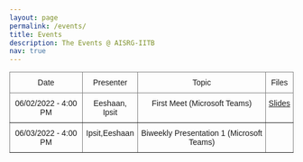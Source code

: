 ```yaml
---
layout: page
permalink: /events/
title: Events
description: The Events @ AISRG-IITB
nav: true
---
```


<style type="text/css">
.tg  {border-collapse:collapse;border-spacing:0;margin:0px auto;}
.tg td{border-color:black;border-style:solid;border-width:1px;font-family:Arial, sans-serif;font-size:14px;
  overflow:hidden;padding:10px 5px;word-break:normal;}
.tg th{border-color:black;border-style:solid;border-width:1px;font-family:Arial, sans-serif;font-size:14px;
  font-weight:normal;overflow:hidden;padding:10px 5px;word-break:normal;}
.tg .tg-c3ow{border-color:inherit;text-align:center;vertical-align:top}
@media screen and (max-width: 767px) {.tg {width: auto !important;}.tg col {width: auto !important;}.tg-wrap {overflow-x: auto;-webkit-overflow-scrolling: touch;margin: auto 0px;}}</style>
<div class="tg-wrap"><table class="tg">
<thead>
  <tr>
    <th class="tg-c3ow">Date</th>
    <th class="tg-c3ow">Presenter</th>
    <th class="tg-c3ow">Topic</th>
    <th class="tg-c3ow">Files</th>
  </tr>
</thead>
<tbody>
  <tr>
    <td class="tg-c3ow">06/02/2022 - 4:00 PM</td>
    <td class="tg-c3ow"> Eeshaan, Ipsit </td>
    <td class="tg-c3ow">First Meet (Microsoft Teams)</td>
    <td class="tg-c3ow"><a href="/assets/pdf/inaugural.pdf" target="_blank">Slides</a></td>
  </tr>
  <tr>
    <td class="tg-c3ow">06/03/2022 - 4:00 PM</td>
    <td class="tg-c3ow"> Ipsit,Eeshaan </td>
    <td class="tg-c3ow">Biweekly Presentation 1 (Microsoft Teams)</td>
    <td class="tg-c3ow"></td>
  </tr>
</tbody>
</table></div>